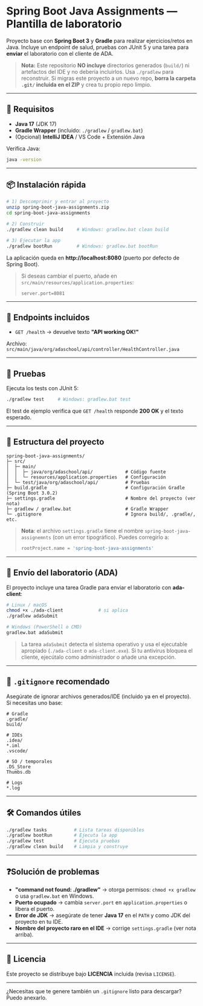 # Spring Boot Java Assignments — Plantilla de laboratorio

Proyecto base con **Spring Boot 3** y **Gradle** para realizar ejercicios/retos en Java. Incluye un endpoint de salud, pruebas con JUnit 5 y una tarea para **enviar** el laboratorio con el cliente de ADA.

> **Nota:** Este repositorio **NO incluye** directorios generados (`build/`) ni artefactos del IDE y no debería incluirlos. Usa `./gradlew` para reconstruir. Si migras este proyecto a un nuevo repo, **borra la carpeta `.git/` incluida en el ZIP** y crea tu propio repo limpio.

---

## 🚀 Requisitos

- **Java 17** (JDK 17)
- **Gradle Wrapper** (incluido: `./gradlew` / `gradlew.bat`)
- (Opcional) **IntelliJ IDEA** / VS Code + Extensión Java

Verifica Java:
```bash
java -version
```

---

## 📦 Instalación rápida

```bash
# 1) Descomprimir y entrar al proyecto
unzip spring-boot-java-assignments.zip
cd spring-boot-java-assignments

# 2) Construir
./gradlew clean build     # Windows: gradlew.bat clean build

# 3) Ejecutar la app
./gradlew bootRun         # Windows: gradlew.bat bootRun
```
La aplicación queda en **http://localhost:8080** (puerto por defecto de Spring Boot).

> Si deseas cambiar el puerto, añade en `src/main/resources/application.properties`:
> ```properties
> server.port=8081
> ```

---

## 🔌 Endpoints incluidos

- `GET /health` → devuelve texto **"API working OK!"**

Archivo: `src/main/java/org/adaschool/api/controller/HealthController.java`

---

## 🧪 Pruebas

Ejecuta los tests con JUnit 5:
```bash
./gradlew test     # Windows: gradlew.bat test
```
El test de ejemplo verifica que `GET /health` responde **200 OK** y el texto esperado.

---

## 📁 Estructura del proyecto

```
spring-boot-java-assignments/
├─ src/
│  ├─ main/
│  │  ├─ java/org/adaschool/api/            # Código fuente
│  │  └─ resources/application.properties   # Configuración
│  └─ test/java/org/adaschool/api/          # Pruebas
├─ build.gradle                             # Configuración Gradle (Spring Boot 3.0.2)
├─ settings.gradle                          # Nombre del proyecto (ver nota)
├─ gradlew / gradlew.bat                    # Gradle Wrapper
└─ .gitignore                               # Ignora build/, .gradle/, etc.
```

> **Nota**: el archivo `settings.gradle` tiene el nombre `spring-boot-java-assignemnts` (con un error tipográfico). Puedes corregirlo a:
> ```gradle
> rootProject.name = 'spring-boot-java-assignments'
> ```

---

## 📨 Envío del laboratorio (ADA)

El proyecto incluye una tarea Gradle para enviar el laboratorio con **ada-client**:

```bash
# Linux / macOS
chmod +x ./ada-client             # si aplica
./gradlew adaSubmit

# Windows (PowerShell o CMD)
gradlew.bat adaSubmit
```

> La tarea `adaSubmit` detecta el sistema operativo y usa el ejecutable apropiado (`./ada-client` o `ada-client.exe`). Si tu antivirus bloquea el cliente, ejecútalo como administrador o añade una excepción.

---

## 🧹 `.gitignore` recomendado

Asegúrate de ignorar archivos generados/IDE (incluido ya en el proyecto). Si necesitas uno base:

```
# Gradle
.gradle/
build/

# IDEs
.idea/
*.iml
.vscode/

# SO / temporales
.DS_Store
Thumbs.db

# Logs
*.log
```

---

## 🛠️ Comandos útiles

```bash
./gradlew tasks          # Lista tareas disponibles
./gradlew bootRun        # Ejecuta la app
./gradlew test           # Ejecuta pruebas
./gradlew clean build    # Limpia y construye
```

---

## ❓Solución de problemas

- **"command not found: ./gradlew"** → otorga permisos: `chmod +x gradlew` o usa `gradlew.bat` en Windows.
- **Puerto ocupado** → cambia `server.port` en `application.properties` o libera el puerto.
- **Error de JDK** → asegúrate de tener **Java 17** en el `PATH` y como JDK del proyecto en tu IDE.
- **Nombre del proyecto raro en el IDE** → corrige `settings.gradle` (ver nota arriba).

---

## 📄 Licencia

Este proyecto se distribuye bajo **LICENCIA** incluida (revisa `LICENSE`).

---

¿Necesitas que te genere también un `.gitignore` listo para descargar? Puedo anexarlo.
